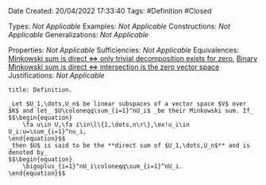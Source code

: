 <br />
<br />

Date Created: 20/04/2022 17:33:40
Tags: #Definition #Closed

Types: _Not Applicable_
Examples: _Not Applicable_
Constructions: _Not Applicable_
Generalizations: _Not Applicable_

Properties: _Not Applicable_
Sufficiencies: _Not Applicable_
Equivalences: [Minkowski sum is direct $\Leftrightarrow$ only trivial decomposition exists for zero](Minkowski%20sum%20is%20direct%20iff%20only%20trivial%20decomposition%20exists%20for%20zero.md), [Binary Minkowski sum is direct $\Leftrightarrow$ intersection is the zero vector space](Binary%20Minkowski%20sum%20is%20direct%20iff%20intersection%20is%20the%20zero%20vector%20space.md)
Justifications: _Not Applicable_

``` ad-Definition
title: Definition.

_Let $U_1,\dots,U_n$ be linear subspaces of a vector space $V$ over $K$ and let_ $U\coloneqq\sum_{i=1}^nU_i$ _be their Minkowski sum. If_
$$\begin{equation}
    \fa u\in U,\fa i\in\l\{1,\dots,n\r\},\ex!u_i\in U_i:u=\sum_{i=1}^nu_i,
\end{equation}$$
_then $U$ is said to be the **direct sum of $U_1,\dots,U_n$** and is denoted by_
$$\begin{equation}
    \bigoplus_{i=1}^nU_i\coloneqq\sum_{i=1}^nU_i.
\end{equation}$$

```
